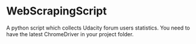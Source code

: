 # WebScrapingScript
A python script which collects Udacity forum users statistics. You need to have the latest ChromeDriver in your project folder.
